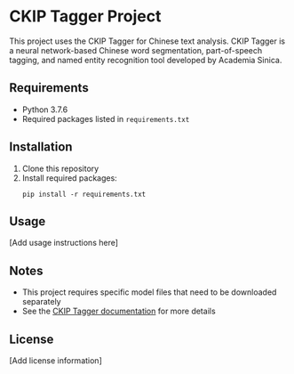 # CKIP Tagger Project

This project uses the CKIP Tagger for Chinese text analysis. CKIP Tagger is a neural network-based Chinese word segmentation, part-of-speech tagging, and named entity recognition tool developed by Academia Sinica.

## Requirements

- Python 3.7.6
- Required packages listed in `requirements.txt`

## Installation

1. Clone this repository
2. Install required packages:
   ```
   pip install -r requirements.txt
   ```

## Usage

[Add usage instructions here]

## Notes

- This project requires specific model files that need to be downloaded separately
- See the [CKIP Tagger documentation](https://github.com/ckiplab/ckiptagger) for more details

## License

[Add license information]
